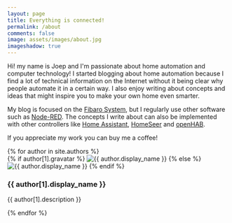 ```yaml
---
layout: page
title: Everything is connected!
permalink: /about
comments: false
image: assets/images/about.jpg
imageshadow: true
---
```


Hi! my name is Joep and I'm passionate about home automation and computer technology! I started blogging about home automation because I find a lot of technical information on the Internet without it being clear why people automate it in a certain way. I also enjoy writing about concepts and ideas that might inspire you to make your own home even smarter.

My blog is focused on the [Fibaro System](https://www.fibaro.com/en/), but I regularly use other software such as [Node-RED](https://nodered.org/). The concepts I write about can also be implemented with other controllers like [Home Assistant](https://www.home-assistant.io/), [HomeSeer](https://homeseer.com/) and [openHAB](https://www.openhab.org/).

If you appreciate my work you can buy me a coffee!

<script type="text/javascript" src="https://cdnjs.buymeacoffee.com/1.0.0/button.prod.min.js" data-name="bmc-button" data-slug="joep" data-color="#FFDD00" data-emoji=""  data-font="Cookie" data-text="Buy me a coffee" data-outline-color="#000000" data-font-color="#000000" data-coffee-color="#ffffff" ></script>

<div class="list-authors mt-5">
{% for author in site.authors %}   
    <div id="{{ author[1].name }}" class="authorbox position-relative pb-5 pt-5 mb-4 mt-4 border">   
        <div class="row">
            <div class="wrapavname col-md-3 text-center">
                {% if author[1].gravatar %}
                <img  class="author-thumb" src="https://www.gravatar.com/avatar/{{ author[1].gravatar }}?s=250&d=mm&r=x" alt="{{ author.display_name }}">
                {% else %}
                <img  class="author-thumb" src="{{site.baseurl}}/{{ author[1].avatar }}" alt="{{ author.display_name }}">
                {% endif %}
                <p class="mt-4 mb-0 small text-center">
                    <a target="_blank" class="d-inline-block mx-1 text-dark" href="{{ author[1].linkedin }}"><i class="fab fa-linkedin-in"></i></a> 
                    <a target="_blank" class="d-inline-block mx-1 text-dark" href="{{ author[1].github }}"><i class="fab fa-github"></i></a>
                    <a class="d-inline-block mx-1 text-dark" href="{{site.baseurl}}/contact/"><i class="fa fa-envelope"></i></a>
                </p>
            </div>
            <div class="col-md-9">
                <h3>{{ author[1].display_name }}</h3>
                <p class="mt-3 mb-0">{{ author[1].description }}</p> 
            </div>
        </div> 
    </div>    
{% endfor %}
</div>